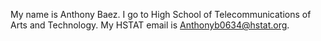 My name is Anthony Baez.
I go to High School of Telecommunications of Arts and Technology.
My HSTAT email is Anthonyb0634@hstat.org.
